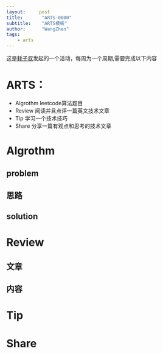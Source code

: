 ```yaml
---
layout:     post
title:       "ARTS-0000"
subtitle:    "ARTS模板"
author:      "WangZhen"
tags: 
    - arts
---
```


这是[耗子叔](https://www.zhihu.com/question/301150832)发起的一个活动，每周为一个周期,需要完成以下内容

# ARTS：
 - Algrothm leetcode算法题目
 - Review 阅读并且点评一篇英文技术文章
 - Tip 学习一个技术技巧
 - Share 分享一篇有观点和思考的技术文章

 
# Algrothm

## problem

## 思路

## solution


# Review

## 文章

## 内容


# Tip


# Share

